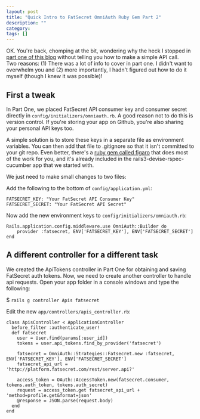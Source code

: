 ```yaml
---
layout: post
title: "Quick Intro to FatSecret OmniAuth Ruby Gem Part 2"
description: ""
category: 
tags: []
---
```

OK. You're back, chomping at the bit, wondering why the heck I stopped in
[part one of this blog] without telling you how to make a simple API call.  
Two reasons:
(1) There was a lot of info to cover in part one. I didn't want to overwhelm you 
and (2) more importantly, I hadn't figured out how to do it myself (though I knew it was possible)!

[part one of this blog]: /quick-intro-to-fatsecret-omniauth-ruby-gem/ "part one of this blog"

First a tweak
---

In Part One, we placed FatSecret API consumer key and consumer secret directly in `config/initializers/omniauth.rb`. 
A good reason not to do this is version control. If you're storing your app on Github, you're also sharing
your personal API keys too. 

A simple solution is to store these keys in a separate file as environment variables. You can then add that file to
.gitignore so that it isn't committed to your git repo. Even better, there's a [ruby gem called figaro] that does most of
the work for you, and it's already included in the rails3-devise-rspec-cucumber app that we started with.

[ruby gem called figaro]: https://github.com/laserlemon/figaro "ruby gem called figaro"

We just need to make small changes to two files:

Add the following to the bottom of `config/application.yml`:   

```
FATSECRET_KEY: "Your FatSecret API Consumer Key"
FATSECRET_SECRET: "Your FatSecret API Secret"
```

Now add the new environment keys to `config/initializers/omniauth.rb`:

```
Rails.application.config.middleware.use OmniAuth::Builder do  
    provider :fatsecret, ENV['FATSECRET_KEY'], ENV['FATSECRET_SECRET'] 
end
```

A different controller for a different task
---

We created the ApiTokens controller in Part One for obtaining and saving FatSecret auth tokens.
Now, we need to create another controller to handle api requests. Open your app folder in a 
console windows and type the following:  

$ `rails g controller Apis fatsecret`

Edit the new `app/controllers/apis_controller.rb`:

```
class ApisController < ApplicationController
  before_filter :authenticate_user!
  def fatsecret
    user = User.find(params[:user_id])
    tokens = user.api_tokens.find_by_provider('fatsecret')
        
    fatsecret = OmniAuth::Strategies::Fatsecret.new :fatsecret, ENV['FATSECRET_KEY'], ENV['FATSECRET_SECRET']
    fatsecret_api_url = 'http://platform.fatsecret.com/rest/server.api?'

    access_token = OAuth::AccessToken.new(fatsecret.consumer, tokens.auth_token, tokens.auth_secret)
    request = access_token.get fatsecret_api_url + 'method=profile.get&format=json'
    @response = JSON.parse(request.body)
  end 
end
```

